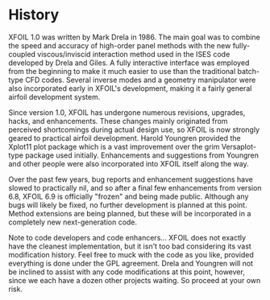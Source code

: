 # History

XFOIL 1.0 was written by Mark Drela in 1986. The main goal
was to combine the speed and accuracy of high-order panel methods
with the new fully-coupled viscous/inviscid interaction
method used in the ISES code developed by Drela and Giles.
A fully interactive interface was employed from the beginning
to make it much easier to use than the traditional batch-type
CFD codes. Several inverse modes and a geometry manipulator
were also incorporated early in XFOIL's development, making
it a fairly general airfoil development system.

Since version 1.0, XFOIL has undergone numerous revisions,
upgrades, hacks, and enhancements. These changes mainly originated
from perceived shortcomings during actual design use, so XFOIL
is now strongly geared to practical airfoil development.
Harold Youngren provided the Xplot11 plot package which
is a vast improvement over the grim Versaplot-type package
used initially. Enhancements and suggestions from Youngren
and other people were also incorporated into XFOIL itself
along the way.

Over the past few years, bug reports and enhancement
suggestions have slowed to practically nil, and so
after a final few enhancements from version 6.8, XFOIL 6.9
is officially "frozen" and being made public. Although
any bugs will likely be fixed, no further development
is planned at this point. Method extensions are being
planned, but these will be incorporated in a completely
new next-generation code.

Note to code developers and code enhancers...
XFOIL does not exactly have the cleanest implementation,
but it isn't too bad considering its vast modification
history. Feel free to muck with the code as you like,
provided everything is done under the GPL agreement.
Drela and Youngren will not be inclined to assist with
any code modifications at this point, however, since we
each have a dozen other projects waiting. So proceed
at your own risk.
